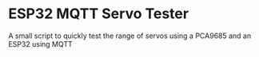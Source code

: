 # ESP32 MQTT Servo Tester
A small script to quickly test the range of servos using a PCA9685 and an ESP32 using MQTT
